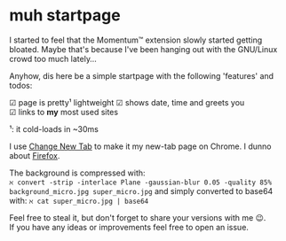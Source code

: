 # muh startpage

I started to feel that the Momentum™ extension slowly started getting
bloated. Maybe that's because I've been hanging out with the GNU/Linux crowd
too much lately…

Anyhow, dis here be a simple startpage with the following 'features' and todos:

☑ page is pretty¹ lightweight
☑ shows date, time and greets you  
☑ links to **my** most used sites  

¹: it cold-loads in ~30ms 

I use [Change New Tab](https://chrome.google.com/webstore/detail/change-new-tab/mocklpfdimiadpbgamlgehpgpodggahe)
to make it my new-tab page on Chrome. I dunno about
[Firefox](https://www.reddit.com/r/firefox/comments/7d4nto/how_do_you_select_a_custom_url_as_your_new_tab/dpv7iax/).

The background is compressed with:  
```ℵ convert -strip -interlace Plane -gaussian-blur 0.05 -quality 85% background_micro.jpg super_micro.jpg```
and simply converted to base64 with:
```ℵ cat super_micro.jpg | base64```

Feel free to steal it, but don't forget to share your versions with me 😉.  
If you have any ideas or improvements feel free to open an issue.
